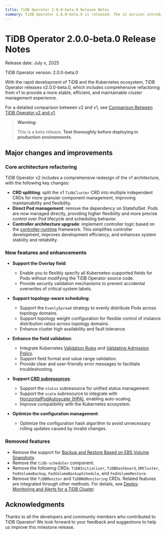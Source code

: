 ```yaml
---
title: TiDB Operator 2.0.0-beta.0 Release Notes
summary: TiDB Operator 2.0.0-beta.0 is released. The v2 version introduces major refactoring from v1, with key changes including splitting the `TidbCluster` CRD into multiple CRDs, removing the dependency on StatefulSet, and introducing the Overlay feature for more flexible custom configurations.
---
```


# TiDB Operator 2.0.0-beta.0 Release Notes

Release date: July x, 2025 <!-- TODO: update release date -->

TiDB Operator version: 2.0.0-beta.0

With the rapid development of TiDB and the Kubernetes ecosystem, TiDB Operator releases v2.0.0-beta.0, which includes comprehensive refactoring from v1 to provide a more stable, efficient, and maintainable cluster management experience.

For a detailed comparison between v2 and v1, see [Comparison Between TiDB Operator v2 and v1](../v2-vs-v1.md).

> **Warning:**
>
> This is a beta release. **Test thoroughly before deploying in production environments.**

## Major changes and improvements

### Core architecture refactoring

TiDB Operator v2 includes a comprehensive redesign of the v1 architecture, with the following key changes:

- **CRD splitting**: split the v1 `TidbCluster` CRD into multiple independent CRDs for more granular component management, improving maintainability and flexibility.
- **Direct Pod management**: remove the dependency on StatefulSet. Pods are now managed directly, providing higher flexibility and more precise control over Pod lifecycle and scheduling behavior.
- **Controller architecture upgrade**: implement controller logic based on the [controller-runtime](https://github.com/kubernetes-sigs/controller-runtime) framework. This simplifies controller development, improves development efficiency, and enhances system stability and reliability.

### New features and enhancements

- **Support the Overlay field**:
    - Enable you to flexibly specify all Kubernetes-supported fields for Pods without modifying the TiDB Operator source code.
    - Provide security validation mechanisms to prevent accidental overwrites of critical system labels.

- **Support topology-aware scheduling**:
    - Support the `EvenlySpread` strategy to evenly distribute Pods across topology domains.
    - Support topology weight configuration for flexible control of instance distribution ratios across topology domains.
    - Enhance cluster high availability and fault tolerance.

- **Enhance the field validation**:
    - Integrate Kubernetes [Validation Rules](https://kubernetes.io/docs/tasks/extend-kubernetes/custom-resources/custom-resource-definitions/#validation-rules) and [Validating Admission Policy](https://kubernetes.io/docs/reference/access-authn-authz/validating-admission-policy/).
    - Support field format and value range validation.
    - Provide clear and user-friendly error messages to facilitate troubleshooting.

- **Support [CRD subresources](https://kubernetes.io/docs/tasks/extend-kubernetes/custom-resources/custom-resource-definitions/#subresources)**:
    - Support the `status` subresource for unified status management.
    - Support the `scale` subresource to integrate with [HorizontalPodAutoscaler (HPA)](https://kubernetes.io/docs/tasks/run-application/horizontal-pod-autoscale/), enabling auto-scaling.
    - Improve compatibility with the Kubernetes ecosystem.

- **Optimize the configuration management**:
    - Optimize the configuration hash algorithm to avoid unnecessary rolling updates caused by invalid changes.

### Removed features

- Remove the support for [Backup and Restore Based on EBS Volume Snapshots](https://docs.pingcap.com/tidb-in-kubernetes/v1.6/volume-snapshot-backup-restore/).
- Remove the `tidb-scheduler` component.
- Remove the following CRDs: `TiDBInitializer`, `TiDBDashboard`, `DMCluster`, `FedVolumeBackup`, `FedVolumeBackupSchedule`, and `FedVolumeRestore`.
- Remove the `TiDBMonitor` and `TiDBNGMonitoring` CRDs. Related features are integrated through other methods. For details, see [Deploy Monitoring and Alerts for a TiDB Cluster](../monitor-a-tidb-cluster.md).

## Acknowledgments

Thanks to all the developers and community members who contributed to TiDB Operator! We look forward to your feedback and suggestions to help us improve this milestone release.
